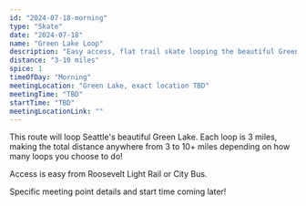 ```yaml
---
id: "2024-07-18-morning"
type: "Skate"
date: "2024-07-18"
name: "Green Lake Loop"
description: "Easy access, flat trail skate looping the beautiful Green Lake"
distance: "3-10 miles"
spice: 1
timeOfDay: "Morning"
meetingLocation: "Green Lake, exact location TBD"
meetingTime: "TBD"
startTime: "TBD"
meetingLocationLink: ""
---
```


This route will loop Seattle's beautiful Green Lake. Each loop is 3 miles, making the total distance anywhere from 3 to 10+ miles depending on how many loops you choose to do!

Access is easy from Roosevelt Light Rail or City Bus.

Specific meeting point details and start time coming later!
